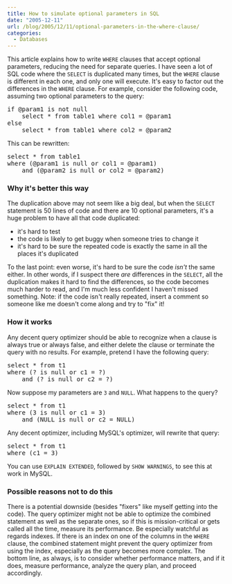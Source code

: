 ```yaml
---
title: How to simulate optional parameters in SQL
date: "2005-12-11"
url: /blog/2005/12/11/optional-parameters-in-the-where-clause/
categories:
  - Databases
---
```

This article explains how to write `WHERE` clauses that accept optional parameters, reducing the need for separate queries. I have seen a lot of SQL code where the `SELECT` is duplicated many times, but the `WHERE` clause is different in each one, and only one will execute. It's easy to factor out the differences in the `WHERE` clause. For example, consider the following code, assuming two optional parameters to the query:

<pre>if @param1 is not null
    select * from table1 where col1 = @param1
else
    select * from table1 where col2 = @param2</pre>

This can be rewritten: 

<pre>select * from table1
where (@param1 is null or col1 = @param1)
    and (@param2 is null or col2 = @param2)</pre>

### Why it's better this way

The duplication above may not seem like a big deal, but when the `SELECT` statement is 50 lines of code and there are 10 optional parameters, it's a huge problem to have all that code duplicated:

*   it's hard to test
*   the code is likely to get buggy when someone tries to change it
*   it's hard to be sure the repeated code is exactly the same in all the places it's duplicated

To the last point: even worse, it's hard to be sure the code *isn't* the same either. In other words, if I suspect there *are* differences in the `SELECT`, all the duplication makes it hard to find the differences, so the code becomes much harder to read, and I'm much less confident I haven't missed something. Note: if the code isn't really repeated, insert a comment so someone like me doesn't come along and try to "fix" it!

### How it works

Any decent query optimizer should be able to recognize when a clause is always true or always false, and either delete the clause or terminate the query with no results. For example, pretend I have the following query:

<pre>select * from t1
where (? is null or c1 = ?)
    and (? is null or c2 = ?)</pre>

Now suppose my parameters are `3` and `NULL`. What happens to the query?

<pre>select * from t1
where (3 is null or c1 = 3)
    and (NULL is null or c2 = NULL)</pre>

Any decent optimizer, including MySQL's optimizer, will rewrite that query:

<pre>select * from t1
where (c1 = 3)</pre>

You can use `EXPLAIN EXTENDED`, followed by `SHOW WARNINGS`, to see this at work in MySQL.

### Possible reasons not to do this

There is a potential downside (besides "fixers" like myself getting into the code). The query optimizer might not be able to optimize the combined statement as well as the separate ones, so if this is mission-critical or gets called all the time, measure its performance. Be especially watchful as regards indexes. If there is an index on one of the columns in the `WHERE` clause, the combined statement might prevent the query optimizer from using the index, especially as the query becomes more complex. The bottom line, as always, is to consider whether performance matters, and if it does, measure performance, analyze the query plan, and proceed accordingly.
